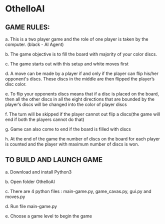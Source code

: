 # OthelloAI

## GAME RULES:

a.	This is a two player game and the role of one player is taken by the computer. (black - AI Agent)

b.	The game objective is to fill the board with majority of your color discs.

c.	 The game starts out with this setup and white moves first

d.	 A move can be made by a player if and only if the player can flip his/her opponent's discs. These discs in the middle are then flipped 
the player’s disc color. 

e.	To flip your opponents discs means that if a disc is placed on the board, then all the other discs in all the eight directions 
that are bounded by the player’s discs will be changed into the color of player discs

f.	The turn will be skipped if the player cannot out flip a discs(the game will end if both the players cannot do that) 

g.	Game can also come to end if the board is filled with discs 

h.	At the end of the game the number of discs on the board for each player is counted and the player with maximum number of discs is won.

## TO BUILD AND LAUNCH GAME

a.	Download and install Python3

b.	Open folder OthelloAI

c.	There are 4 python files : main-game.py, game_cavas.py, gui.py and moves.py

d.	Run file main-game.py

e.	Choose a game level to begin the game
